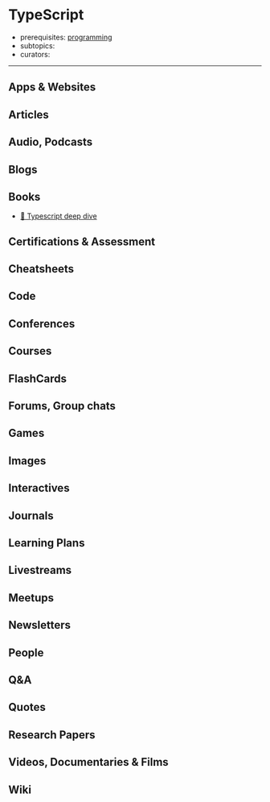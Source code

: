 # TypeScript

- prerequisites: [programming](programming.md)
- subtopics:
- curators:

------

## Apps & Websites

## Articles

## Audio, Podcasts

## Blogs

## Books

- [📖 Typescript deep dive](https://basarat.gitbooks.io/typescript/)

## Certifications & Assessment

## Cheatsheets

## Code

## Conferences

## Courses

## FlashCards

## Forums, Group chats

## Games

## Images

## Interactives

## Journals

## Learning Plans

## Livestreams

## Meetups

## Newsletters

## People

## Q&A

## Quotes

## Research Papers

## Videos, Documentaries & Films

## Wiki
